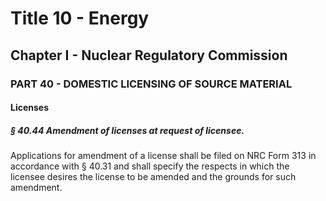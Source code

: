 
# Title 10 - Energy
## Chapter I - Nuclear Regulatory Commission
### PART 40 - DOMESTIC LICENSING OF SOURCE MATERIAL
#### Licenses
##### § 40.44 Amendment of licenses at request of licensee.

Applications for amendment of a license shall be filed on NRC Form 313 in accordance with § 40.31 and shall specify the respects in which the licensee desires the license to be amended and the grounds for such amendment.
